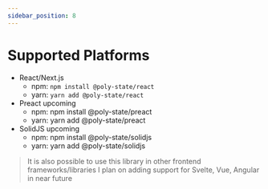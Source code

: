 ```yaml
---
sidebar_position: 8
---
```


# Supported Platforms

- React/Next.js
  - npm: `npm install @poly-state/react`
  - yarn: `yarn add @poly-state/react`
- Preact upcoming
  - npm: npm install @poly-state/preact
  - yarn: yarn add @poly-state/preact
- SolidJS upcoming
  - npm: npm install @poly-state/solidjs
  - yarn: yarn add @poly-state/solidjs

> It is also possible to use this library in other frontend frameworks/libraries I plan on adding support for Svelte, Vue, Angular in near future
